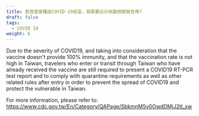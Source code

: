 ```yaml
---
title: 若我曾接種過COVID-19疫苗，我需要出示核酸檢驗報告嗎?
draft: false
tags:
  - COVID 19
weight: 6
---
```

Due to the severity of COVID19, and taking into consideration that the vaccine doesn't provide 100% immunity, and that the vaccination rate is not high in Taiwan, travelers who enter or transit through Taiwan who have already received the vaccine are still required to present a COVID19 RT-PCR test report and to comply with quarantine requirements as well as other related rules after entry in order to prevent the spread of COVID19 and protect the vulnerable in Taiwan.

For more information, please refer to: <https://www.cdc.gov.tw/En/Category/QAPage/SbkmnM5v0OwdDMjJ2tI_xw>